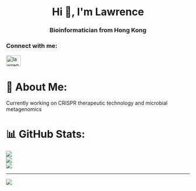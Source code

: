 <h1 align="center">Hi 👋, I'm Lawrence</h1>
<h3 align="center">Bioinformatician from Hong Kong</h3>

<h3 align="left">Connect with me:</h3>
<p align="left">
<a href="https://linkedin.com/in/lawrence-ip-bb1680134/" target="blank"><img align="center" src="https://raw.githubusercontent.com/rahuldkjain/github-profile-readme-generator/master/src/images/icons/Social/linked-in-alt.svg" alt="lawrenceip" height="30" width="40" /></a>
</p>

# 💫 About Me:
Currently working on CRISPR therapeutic technology and microbial metagenomics

# 📊 GitHub Stats:
![](https://github-readme-stats.vercel.app/api?username=lawrence-ip&theme=radical&hide_border=true&include_all_commits=false&count_private=false)<br/>
![](https://github-readme-streak-stats.herokuapp.com/?user=lawrence-ip&theme=radical&hide_border=true)<br/>
![](https://github-readme-stats.vercel.app/api/top-langs/?username=lawrence-ip&theme=radical&hide_border=true&include_all_commits=false&count_private=false&layout=compact)

---
[![](https://visitcount.itsvg.in/api?id=lawrence-ip&icon=0&color=0)](https://visitcount.itsvg.in)

